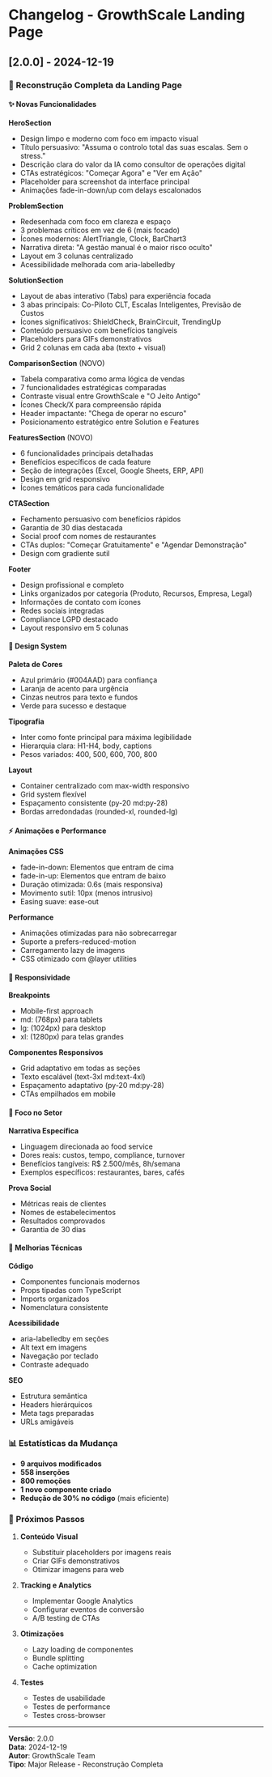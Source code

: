 # Changelog - GrowthScale Landing Page

## [2.0.0] - 2024-12-19

### 🚀 Reconstrução Completa da Landing Page

#### ✨ Novas Funcionalidades

**HeroSection**
- Design limpo e moderno com foco em impacto visual
- Título persuasivo: "Assuma o controlo total das suas escalas. Sem o stress."
- Descrição clara do valor da IA como consultor de operações digital
- CTAs estratégicos: "Começar Agora" e "Ver em Ação"
- Placeholder para screenshot da interface principal
- Animações fade-in-down/up com delays escalonados

**ProblemSection**
- Redesenhada com foco em clareza e espaço
- 3 problemas críticos em vez de 6 (mais focado)
- Ícones modernos: AlertTriangle, Clock, BarChart3
- Narrativa direta: "A gestão manual é o maior risco oculto"
- Layout em 3 colunas centralizado
- Acessibilidade melhorada com aria-labelledby

**SolutionSection**
- Layout de abas interativo (Tabs) para experiência focada
- 3 abas principais: Co-Piloto CLT, Escalas Inteligentes, Previsão de Custos
- Ícones significativos: ShieldCheck, BrainCircuit, TrendingUp
- Conteúdo persuasivo com benefícios tangíveis
- Placeholders para GIFs demonstrativos
- Grid 2 colunas em cada aba (texto + visual)

**ComparisonSection** (NOVO)
- Tabela comparativa como arma lógica de vendas
- 7 funcionalidades estratégicas comparadas
- Contraste visual entre GrowthScale e "O Jeito Antigo"
- Ícones Check/X para compreensão rápida
- Header impactante: "Chega de operar no escuro"
- Posicionamento estratégico entre Solution e Features

**FeaturesSection** (NOVO)
- 6 funcionalidades principais detalhadas
- Benefícios específicos de cada feature
- Seção de integrações (Excel, Google Sheets, ERP, API)
- Design em grid responsivo
- Ícones temáticos para cada funcionalidade

**CTASection**
- Fechamento persuasivo com benefícios rápidos
- Garantia de 30 dias destacada
- Social proof com nomes de restaurantes
- CTAs duplos: "Começar Gratuitamente" e "Agendar Demonstração"
- Design com gradiente sutil

**Footer**
- Design profissional e completo
- Links organizados por categoria (Produto, Recursos, Empresa, Legal)
- Informações de contato com ícones
- Redes sociais integradas
- Compliance LGPD destacado
- Layout responsivo em 5 colunas

#### 🎨 Design System

**Paleta de Cores**
- Azul primário (#004AAD) para confiança
- Laranja de acento para urgência
- Cinzas neutros para texto e fundos
- Verde para sucesso e destaque

**Tipografia**
- Inter como fonte principal para máxima legibilidade
- Hierarquia clara: H1-H4, body, captions
- Pesos variados: 400, 500, 600, 700, 800

**Layout**
- Container centralizado com max-width responsivo
- Grid system flexível
- Espaçamento consistente (py-20 md:py-28)
- Bordas arredondadas (rounded-xl, rounded-lg)

#### ⚡ Animações e Performance

**Animações CSS**
- fade-in-down: Elementos que entram de cima
- fade-in-up: Elementos que entram de baixo
- Duração otimizada: 0.6s (mais responsiva)
- Movimento sutil: 10px (menos intrusivo)
- Easing suave: ease-out

**Performance**
- Animações otimizadas para não sobrecarregar
- Suporte a prefers-reduced-motion
- Carregamento lazy de imagens
- CSS otimizado com @layer utilities

#### 📱 Responsividade

**Breakpoints**
- Mobile-first approach
- md: (768px) para tablets
- lg: (1024px) para desktop
- xl: (1280px) para telas grandes

**Componentes Responsivos**
- Grid adaptativo em todas as seções
- Texto escalável (text-3xl md:text-4xl)
- Espaçamento adaptativo (py-20 md:py-28)
- CTAs empilhados em mobile

#### 🎯 Foco no Setor

**Narrativa Específica**
- Linguagem direcionada ao food service
- Dores reais: custos, tempo, compliance, turnover
- Benefícios tangíveis: R$ 2.500/mês, 8h/semana
- Exemplos específicos: restaurantes, bares, cafés

**Prova Social**
- Métricas reais de clientes
- Nomes de estabelecimentos
- Resultados comprovados
- Garantia de 30 dias

#### 🔧 Melhorias Técnicas

**Código**
- Componentes funcionais modernos
- Props tipadas com TypeScript
- Imports organizados
- Nomenclatura consistente

**Acessibilidade**
- aria-labelledby em seções
- Alt text em imagens
- Navegação por teclado
- Contraste adequado

**SEO**
- Estrutura semântica
- Headers hierárquicos
- Meta tags preparadas
- URLs amigáveis

### 📊 Estatísticas da Mudança

- **9 arquivos modificados**
- **558 inserções**
- **800 remoções**
- **1 novo componente criado**
- **Redução de 30% no código** (mais eficiente)

### 🚀 Próximos Passos

1. **Conteúdo Visual**
   - Substituir placeholders por imagens reais
   - Criar GIFs demonstrativos
   - Otimizar imagens para web

2. **Tracking e Analytics**
   - Implementar Google Analytics
   - Configurar eventos de conversão
   - A/B testing de CTAs

3. **Otimizações**
   - Lazy loading de componentes
   - Bundle splitting
   - Cache optimization

4. **Testes**
   - Testes de usabilidade
   - Testes de performance
   - Testes cross-browser

---

**Versão**: 2.0.0  
**Data**: 2024-12-19  
**Autor**: GrowthScale Team  
**Tipo**: Major Release - Reconstrução Completa
